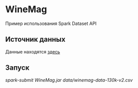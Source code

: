 # WineMag

Пример использования Spark Dataset API

## Источник данных

Данные находятся [здесь](https://www.kaggle.com/christopheiv/winemagdata130k)

## Запуск

*spark-submit WineMag.jar data/winemag-data-130k-v2.csv*
